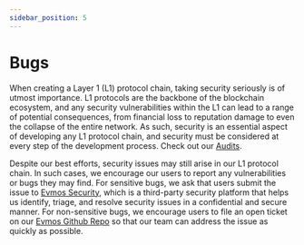 ```yaml
---
sidebar_position: 5
---
```


# Bugs

When creating a Layer 1 (L1) protocol chain, taking security seriously is of utmost importance. L1 protocols are the
backbone of the blockchain ecosystem, and any security vulnerabilities within the L1 can lead to a range of potential
consequences, from financial loss to reputation damage to even the collapse of the entire network. As such, security
is an essential aspect of developing any L1 protocol chain, and security must be considered at every step of the
development process. Check out our [Audits](./security/audits).

Despite our best efforts, security issues may still arise in our L1 protocol chain. In such cases, we encourage our users
to report any vulnerabilities or bugs they may find. For sensitive bugs, we ask that users submit the issue to
[Evmos Security](mailto:security@evmos.org), which is a third-party security platform that helps us identify, triage,
and resolve security issues in a confidential and secure manner. For non-sensitive bugs, we encourage users to file an
open ticket on our [Evmos Github Repo](https://github.com/evmos/evmos) so that our team can address the issue as quickly
as possible.
